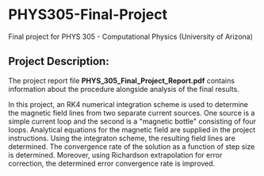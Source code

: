# PHYS305-Final-Project
Final project for PHYS 305 - Computational Physics (University of Arizona) 

## Project Description:
The project report file **PHYS_305_Final_Project_Report.pdf** contains information about the procedure alongside analysis of the final results.

In this project, an RK4 numerical integration scheme is used to determine the magnetic field lines from two separate current sources. One source is a simple current loop and the second is a "magnetic bottle" consisting of four loops. Analytical equations for the magnetic field are supplied in the project instructions. Using the integraton scheme, the resulting field lines are determined. The convergence rate of the solution as a function of step size is determined. Moreover, using Richardson extrapolation for error correction, the determined error convergence rate is improved.
